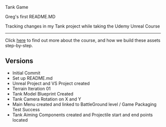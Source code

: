 Tank Game

Greg's first README.MD

Tracking changes in my Tank project while taking the Udemy Unreal Course

---
Click [here](https://www.udemy.com/unrealcourse?couponCode=GitHubSpecial) to find out more about the course, and how we build these assets step-by-step.

## Versions
* Initial Commit
* Set up README.md
* Unreal Project and VS Project created
* Terrain Iteration 01
* Tank Model Blueprint Created
* Tank Camera Rotation on X and Y
* Main Menu created and linked to BattleGround level / Game Packaging Test Success
* Tank Aiming Components created and Projectile start and end points located
